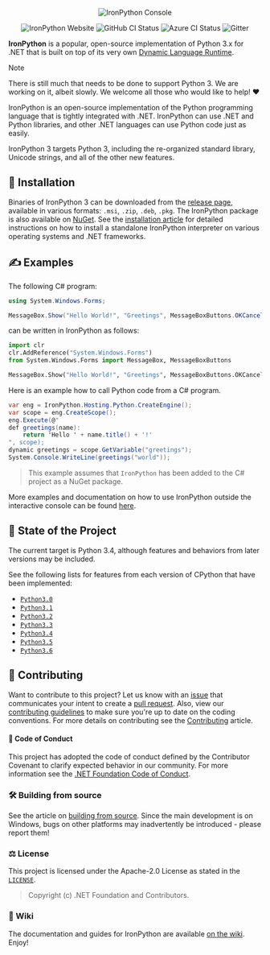 <p align="center">
  <img alt="IronPython Console" src="https://github.com/user-attachments/assets/ea038aa3-36fa-42c3-b72f-a79ae06fdada" />
</p>

<p align="center">
  <a style="text-decoration:none" href="https://ironpython.net/">
    <img src="https://img.shields.io/badge/IronPython-Website-darkgreen" alt="IronPython Website" /></a>
  <a style="text-decoration:none" href="https://github.com/IronLanguages/ironpython3/actions?workflow=CI">
    <img src="https://github.com/IronLanguages/ironpython3/workflows/CI/badge.svg" alt="GitHub CI Status" /></a>
  <a style="text-decoration:none" href="https://dotnet.visualstudio.com/IronLanguages/_build/latest?definitionId=43">
    <img src="https://dotnet.visualstudio.com/IronLanguages/_apis/build/status/ironpython3" alt="Azure CI Status" /></a>
  <a style="text-decoration:none" href="https://gitter.im/IronLanguages/ironpython">
    <img src="https://badges.gitter.im/IronLanguages/ironpython.svg" alt="Gitter" /></a>
</p>

**IronPython** is a popular, open-source implementation of Python 3.x for .NET that is built on top of its very own [Dynamic Language Runtime](https://github.com/IronLanguages/dlr).

> [!NOTE]
> There is still much that needs to be done to support Python 3. We are working on it, albeit slowly.
> We welcome all those who would like to help! ❤️

IronPython is an open-source implementation of the Python programming language that is tightly integrated with .NET. IronPython can use .NET and Python libraries, and other .NET languages can use Python code just as easily.

IronPython 3 targets Python 3, including the re-organized standard library, Unicode strings, and all of the other new features.

## 🎁 Installation

Binaries of IronPython 3 can be downloaded from the [release page](https://github.com/IronLanguages/ironpython3/releases/latest), available in various formats: `.msi`, `.zip`, `.deb`, `.pkg`. The IronPython package is also available on [NuGet](https://www.nuget.org/packages/IronPython). See the [installation article](https://github.com/IronLanguages/ironpython3/wiki/Installing) for detailed instructions on how to install a standalone IronPython interpreter on various operating systems and .NET frameworks.

## ✍️ Examples

The following C# program:

```cs
using System.Windows.Forms;

MessageBox.Show("Hello World!", "Greetings", MessageBoxButtons.OKCancel);
```

can be written in IronPython as follows:

```py
import clr
clr.AddReference("System.Windows.Forms")
from System.Windows.Forms import MessageBox, MessageBoxButtons

MessageBox.Show("Hello World!", "Greetings", MessageBoxButtons.OKCancel)
```

Here is an example how to call Python code from a C# program.

```cs
var eng = IronPython.Hosting.Python.CreateEngine();
var scope = eng.CreateScope();
eng.Execute(@"
def greetings(name):
    return 'Hello ' + name.title() + '!'
", scope);
dynamic greetings = scope.GetVariable("greetings");
System.Console.WriteLine(greetings("world"));
```

> This example assumes that `IronPython` has been added to the C# project as a NuGet package.

More examples and documentation on how to use IronPython outside the interactive console can be found [here](https://github.com/IronLanguages/ironpython3/wiki/Using-IronPython).

## 🐍 State of the Project

The current target is Python 3.4, although features and behaviors from later versions may be included.

See the following lists for features from each version of CPython that have been implemented:

- [`Python3.0`](https://github.com/IronLanguages/ironpython3/wiki/WhatsNew–Python3.0)
- [`Python3.1`](https://github.com/IronLanguages/ironpython3/wiki/WhatsNew–Python3.1)
- [`Python3.2`](https://github.com/IronLanguages/ironpython3/wiki/WhatsNew–Python3.2)
- [`Python3.3`](https://github.com/IronLanguages/ironpython3/wiki/WhatsNew–Python3.3)
- [`Python3.4`](https://github.com/IronLanguages/ironpython3/wiki/WhatsNew–Python3.4)
- [`Python3.5`](https://github.com/IronLanguages/ironpython3/wiki/WhatsNew–Python3.5)
- [`Python3.6`](https://github.com/IronLanguages/ironpython3/wiki/WhatsNew–Python3.6)

## 🙋 Contributing

Want to contribute to this project? Let us know with an [issue](https://github.com/IronLanguages/IronPython3/issues) that communicates your intent to create a [pull request](https://github.com/IronLanguages/IronPython3/pulls). Also, view our [contributing guidelines](CONTRIBUTING.md) to make sure you're up to date on the coding conventions.
For more details on contributing see the [Contributing](CONTRIBUTING.md) article.

#### 🫡 Code of Conduct
This project has adopted the code of conduct defined by the Contributor Covenant to clarify expected behavior in our community.
For more information see the [.NET Foundation Code of Conduct](https://dotnetfoundation.org/code-of-conduct).

### 🛠️ Building from source

See the article on [building from source](https://github.com/IronLanguages/ironpython3/wiki/Building). Since the main development is on Windows, bugs on other platforms may inadvertently be introduced - please report them!

### ⚖️ License

This project is licensed under the Apache-2.0 License as stated in the [`LICENSE`](https://github.com/IronLanguages/ironpython3/blob/56d1799/LICENSE).
> Copyright (c) .NET Foundation and Contributors.

### 📝 Wiki

The documentation and guides for IronPython are available [on the wiki](https://github.com/IronLanguages/ironpython3/wiki). Enjoy!
